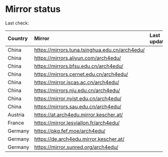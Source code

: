 <script src="./time.js"></script>
# Mirror status
Last check: <script type="text/javascript">localize(1731900960.539148);</script>

|Country|Mirror|Last update|
|:------|:-----|:----------|
|China|https://mirrors.tuna.tsinghua.edu.cn/arch4edu/|<script type="text/javascript">localize(1731868765);</script>|
|China|https://mirrors.aliyun.com/arch4edu/|<script type="text/javascript">localize(1731782488);</script>|
|China|https://mirrors.bfsu.edu.cn/arch4edu/|<script type="text/javascript">localize(1731868765);</script>|
|China|https://mirrors.cernet.edu.cn/arch4edu/|<script type="text/javascript">localize(1731868765);</script>|
|China|https://mirror.iscas.ac.cn/arch4edu/|<script type="text/javascript">localize(1731868765);</script>|
|China|https://mirrors.nju.edu.cn/arch4edu/|<script type="text/javascript">localize(1731782488);</script>|
|China|https://mirror.nyist.edu.cn/arch4edu/|<script type="text/javascript">localize(1731782488);</script>|
|China|https://mirrors.sau.edu.cn/arch4edu/|<script type="text/javascript">localize(1729319991);</script>|
|Austria|https://at.arch4edu.mirror.kescher.at/|<script type="text/javascript">localize(1731868765);</script>|
|France|https://mirror.lesviallon.fr/arch4edu/|<script type="text/javascript">localize(1731868765);</script>|
|Germany|https://pkg.fef.moe/arch4edu/|<script type="text/javascript">localize(1731868765);</script>|
|Germany|https://de.arch4edu.mirror.kescher.at/|<script type="text/javascript">localize(1731868765);</script>|
|Germany|https://mirror.sunred.org/arch4edu/|<script type="text/javascript">localize(1731868765);</script>|

<script src="./tablefilter/tablefilter.js"></script>
<script src="./table.js"></script>